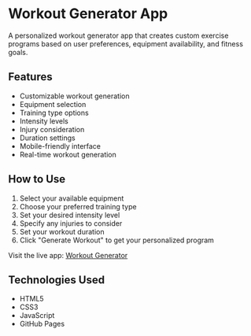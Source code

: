 # Workout Generator App

A personalized workout generator app that creates custom exercise programs based on user preferences, equipment availability, and fitness goals.

## Features
- Customizable workout generation
- Equipment selection
- Training type options
- Intensity levels
- Injury consideration
- Duration settings
- Mobile-friendly interface
- Real-time workout generation

## How to Use
1. Select your available equipment
2. Choose your preferred training type
3. Set your desired intensity level
4. Specify any injuries to consider
5. Set your workout duration
6. Click "Generate Workout" to get your personalized program

Visit the live app: [Workout Generator](https://krn2706.github.io/workout-generator-app/)

## Technologies Used
- HTML5
- CSS3
- JavaScript
- GitHub Pages
